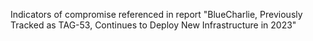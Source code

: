 Indicators of compromise referenced in report "BlueCharlie, Previously Tracked as TAG-53, Continues to Deploy New Infrastructure in 2023"

